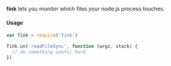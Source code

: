 **fink** lets you monitor which files your node.js process touches.

#### Usage

```js
var fink = require('fink')

fink.on('readFileSync', function (args, stack) {
  // do something useful here
})
```
